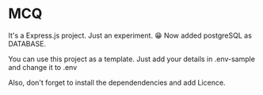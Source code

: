 # MCQ
It's a Express.js project. Just an experiment. 😁 Now added postgreSQL as DATABASE.

You can use this project as a template.
Just add your details in .env-sample and change it to .env

Also, don't forget to install the dependendencies and add Licence. 
